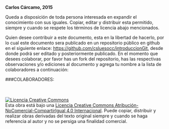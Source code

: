 __Carlos Cárcamo, 2015__

Queda a disposición de toda persona interesada en expandir el conocimiento con sus iguales. Copiar, editar y distribuir esta permitido, siempre y cuando se respete los términos de licencia abajo mencionados. 

Quien desee contribuir a este documento, esta en la libertad de hacerlo, por lo cual este documento sera publicado en un repositorio público en github en el siguiente enlace: https://github.com/csluesocc/introduccionGit, desde donde podrá ser editado y posteriormente publicado. En el momento que desees colaborar, por favor has un fork del repositorio, has las respectivas observaciones y/o ediciones al documento y agrega tu nombre a la lista de colaboradores a continuación:

###COLABORADORES:

<br><br>
<a rel="license" href="http://creativecommons.org/licenses/by-nc-sa/4.0/"><img alt="Licencia Creative Commons" style="border-width:0" src="https://i.creativecommons.org/l/by-nc-sa/4.0/88x31.png" /></a><br />Esta <span xmlns:dct="http://purl.org/dc/terms/" href="http://purl.org/dc/dcmitype/Text" rel="dct:type">obra</span> está bajo una <a rel="license" href="http://creativecommons.org/licenses/by-nc-sa/4.0/">Licencia Creative Commons Atribución-NoComercial-CompartirIgual 4.0 Internacional</a>.
Puede copiar, distribuir y realizar obras derivadas del texto original siempre y cuando se haga referencia al autor y no se persiga una finalidad comercial. 